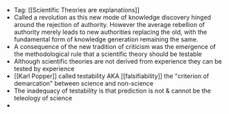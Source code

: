 - Tag: [[Scientific Theories are explanations]]
- Called a revolution as this new mode of knowledge discovery hinged around the rejection of authority. However the average rebellion of authority merely leads to new authorities replacing the old, with the fundamental form of knowledge generation remaining the same. 
- A consequence of the new tradition of criticism was the emergence of the methodological rule that a scientific theory should be testable 
- Although scientific theories are not derived from experience they can be tested by experience
- [[Karl Popper]] called testability AKA [[falsifiability]] the "criterion of demarcation" between science and non-science 
- The inadequacy of testability is that prediction is not & cannot be the teleology of science 
- 